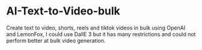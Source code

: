 # AI-Text-to-Video-bulk
Create text to video, shorts, reels and tiktok videos in bulk using OpenAI and LemonFox, I could use DallE 3 but it has many restrictions and could not perform better at bulk video generation.
